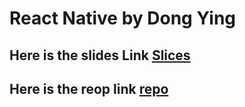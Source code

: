 # React Native by Dong Ying
## Here is the slides Link [Slices](http://slides.com/dong_ying/deck-1#/)
## Here is the reop link [repo](https://github.com/Dong-Ying/weather-react-native)